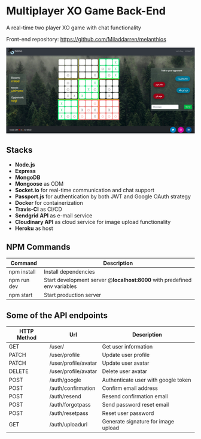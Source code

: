 # Multiplayer XO Game Back-End

A real-time two player XO game with chat functionality

Front-end repository:
https://github.com/Miladdarren/melanthios

![Demo](demo.png)

## Stacks

- **Node.js**
- **Express**
- **MongoDB**
- **Mongoose** as ODM
- **Socket.io** for real-time communication and chat support
- **Passport.js** for authentication by both JWT and Google OAuth strategy
- **Docker** for containerization
- **Travis-CI** as CI/CD
- **Sendgrid API** as e-mail service
- **Cloudinary API** as cloud service for image upload functionality
- **Heroku** as host

## NPM Commands

| Command     | Description                                                                |
| ----------- | -------------------------------------------------------------------------- |
| npm install | Install dependencies                                                       |
| npm run dev | Start development server @**localhost:8000** with predefined env variables |
| npm start   | Start production server                                                    |

## Some of the API endpoints

| HTTP Method | Url                  | Description                         |
| ----------- | -------------------- | ----------------------------------- |
| GET         | /user/               | Get user information                |
| PATCH       | /user/profile        | Update user profile                 |
| PATCH       | /user/profile/avatar | Update user avatar                  |
| DELETE      | /user/profile/avatar | Delete user avatar                  |
| POST        | /auth/google         | Authenticate user with google token |
| POST        | /auth/confirmation   | Confirm email address               |
| POST        | /auth/resend         | Resend confirmation email           |
| POST        | /auth/forgotpass     | Send password reset email           |
| POST        | /auth/resetpass      | Reset user password                 |
| GET         | /auth/uploadurl      | Generate signature for image upload |
